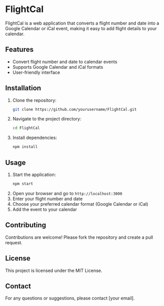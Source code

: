 # FlightCal

FlightCal is a web application that converts a flight number and date into a Google Calendar or iCal event, making it easy to add flight details to your calendar.

## Features

- Convert flight number and date to calendar events
- Supports Google Calendar and iCal formats
- User-friendly interface

## Installation

1. Clone the repository:
    ```sh
    git clone https://github.com/yourusername/FlightCal.git
    ```
2. Navigate to the project directory:
    ```sh
    cd FlightCal
    ```
3. Install dependencies:
    ```sh
    npm install
    ```

## Usage

1. Start the application:
    ```sh
    npm start
    ```
2. Open your browser and go to `http://localhost:3000`
3. Enter your flight number and date
4. Choose your preferred calendar format (Google Calendar or iCal)
5. Add the event to your calendar

## Contributing

Contributions are welcome! Please fork the repository and create a pull request.

## License

This project is licensed under the MIT License.

## Contact

For any questions or suggestions, please contact [your email].
